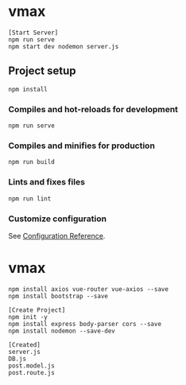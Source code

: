 # vmax
```
[Start Server]
npm run serve
npm start dev nodemon server.js
```

## Project setup
```
npm install
```

### Compiles and hot-reloads for development
```
npm run serve
```

### Compiles and minifies for production
```
npm run build
```

### Lints and fixes files
```
npm run lint
```

### Customize configuration
See [Configuration Reference](https://cli.vuejs.org/config/).
# vmax

```
npm install axios vue-router vue-axios --save
npm install bootstrap --save

[Create Project]
npm init -y
npm install express body-parser cors --save
npm install nodemon --save-dev

[Created]
server.js
DB.js
post.model.js
post.route.js
